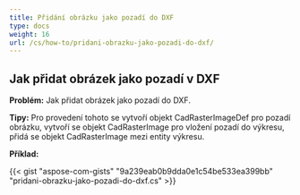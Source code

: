 ```yaml
---
title: Přidání obrázku jako pozadí do DXF
type: docs
weight: 16
url: /cs/how-to/pridani-obrazku-jako-pozadi-do-dxf/
---
```


## **Jak přidat obrázek jako pozadí v DXF**

**Problém:** Jak přidat obrázek jako pozadí do DXF.

**Tipy:** Pro provedení tohoto se vytvoří objekt CadRasterImageDef pro pozadí obrázku, vytvoří se objekt CadRasterImage pro vložení pozadí do výkresu, přidá se objekt CadRasterImage mezi entity výkresu.

**Příklad:**

{{< gist "aspose-com-gists" "9a239eab0b9dda0e1c54be533ea399bb" "pridani-obrazku-jako-pozadi-do-dxf.cs" >}}
